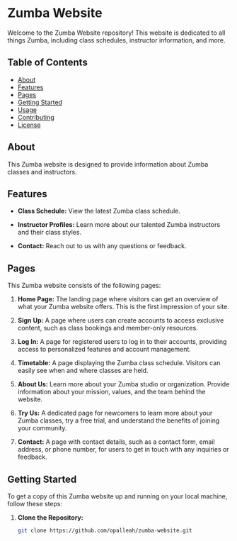 # Zumba Website

Welcome to the Zumba Website repository! This website is dedicated to all things Zumba, including class schedules, instructor information, and more.

## Table of Contents

- [About](#about)
- [Features](#features)
- [Pages](#pages)
- [Getting Started](#getting-started)
- [Usage](#usage)
- [Contributing](#contributing)
- [License](#license)

## About

This Zumba website is designed to provide information about Zumba classes and instructors. 

## Features

- **Class Schedule:** View the latest Zumba class schedule.

- **Instructor Profiles:** Learn more about our talented Zumba instructors and their class styles.

- **Contact:** Reach out to us with any questions or feedback.

## Pages

This Zumba website consists of the following pages:

1. **Home Page:** The landing page where visitors can get an overview of what your Zumba website offers. This is the first impression of your site.

2. **Sign Up:** A page where users can create accounts to access exclusive content, such as class bookings and member-only resources.

3. **Log In:** A page for registered users to log in to their accounts, providing access to personalized features and account management.

4. **Timetable:** A page displaying the Zumba class schedule. Visitors can easily see when and where classes are held.

5. **About Us:** Learn more about your Zumba studio or organization. Provide information about your mission, values, and the team behind the website.

6. **Try Us:** A dedicated page for newcomers to learn more about your Zumba classes, try a free trial, and understand the benefits of joining your community.

7. **Contact:** A page with contact details, such as a contact form, email address, or phone number, for users to get in touch with any inquiries or feedback.

## Getting Started

To get a copy of this Zumba website up and running on your local machine, follow these steps:

1. **Clone the Repository:**

   ```bash
   git clone https://github.com/opalleah/zumba-website.git
